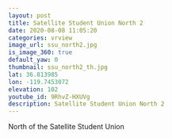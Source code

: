 ```yaml
---
layout: post
title: Satellite Student Union North 2
date: 2020-08-08 11:05:20
categories: vrview
image_url: ssu_north2.jpg
is_image_360: true
default_yaw: 0
thumbnail: ssu_north2_th.jpg
lat: 36.813985
lon: -119.7453072
elevation: 102
youtube_id: 9RhvZ-HXUVg
description: Satellite Student Union North 2
---
```

North of the Satellite Student Union
